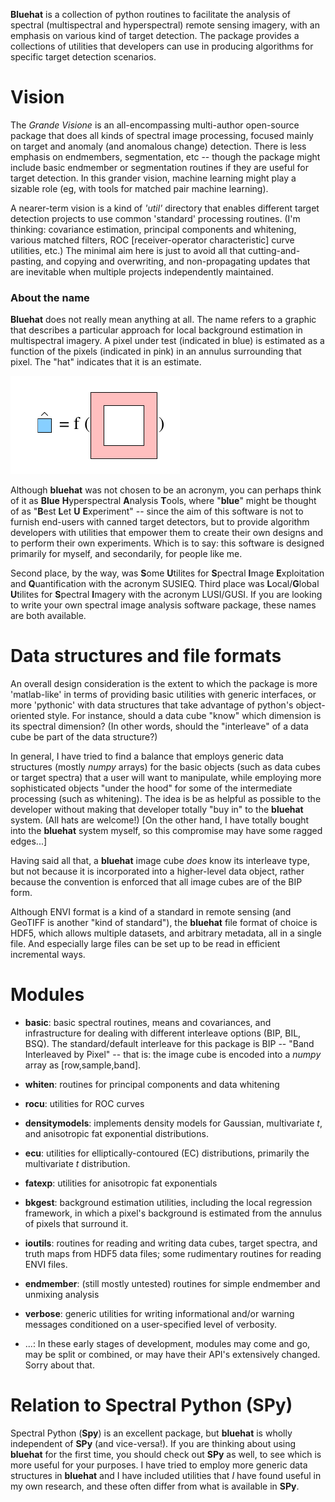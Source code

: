 **Bluehat** is a collection of python routines to facilitate the analysis of spectral (multispectral and hyperspectral) remote sensing imagery, with an emphasis on various kind of target detection.  The package provides a collections of utilities that developers can use in producing algorithms for specific target detection scenarios.

# Vision

The _Grande Visione_ is an all-encompassing multi-author open-source package that does all kinds of spectral image processing, focused mainly on target and anomaly (and anomalous change) detection. There is less emphasis on endmembers, segmentation, etc -- though the package might include basic endmember or segmentation routines if they are useful for target detection. In this grander vision, machine learning might play a sizable role (eg, with tools for matched pair machine learning).

 A nearer-term vision is a kind of _'util'_  directory that enables different target detection projects to use common 'standard' processing routines.  (I'm thinking: covariance estimation, principal components and whitening, various matched filters, ROC [receiver-operator characteristic] curve utilities, etc.)  The minimal aim here is just to avoid all that cutting-and-pasting, and copying and overwriting, and non-propagating updates that are inevitable when multiple projects independently maintained.
 
### About the name

**Bluehat** does not really mean anything at all.  The name refers to
a graphic that describes a particular approach for local background
estimation in multispectral imagery. A pixel under test (indicated in
blue) is estimated as a function of the pixels (indicated in pink) in
an annulus surrounding that pixel.  The "hat" indicates that it is an
estimate.

![blue hat pixel is a function of pink annulus pixels](Images/regress-hat-ss.png)

Although **bluehat** was not chosen to be an acronym, you can perhaps
think of it as **Blue**  **H**yperspectral **A**nalysis **T**ools,
where "**blue**" might be thought of as "**B**est **L**et **U** **E**xperiment"
-- since the aim of this software is not to furnish end-users with
canned target detectors, but to provide algorithm developers with
utilities that empower them to create their own designs and to perform
their own experiments.  Which is to say: this software is designed
primarily for myself, and secondarily, for people like me.

Second place, by the way, was **S**ome **U**tilites for **S**pectral **I**mage
**E**xploitation and **Q**uantification with the acronym SUSIEQ.
Third place was **L**ocal/**G**lobal **U**tilites for **S**pectral
**I**magery with the acronym LUSI/GUSI.  If you are looking to write your
own spectral image analysis software package, these names are both available.

# Data structures and file formats

An overall design consideration is the extent to which the package is
more 'matlab-like' in terms of providing basic utilities with generic
interfaces, or more 'pythonic' with data structures that take
advantage of python's object-oriented style.  For instance, should a
data cube "know" which dimension is its spectral dimension? (In other
words, should the "interleave" of a data cube be part of the data
structure?)

In general, I have tried to find a balance that employs generic data
structures (mostly _numpy_ arrays) for the basic objects (such as data
cubes or target spectra) that a user will want to manipulate, while
employing more sophisticated objects "under the hood" for some of the
intermediate processing (such as whitening).  The idea is be as
helpful as possible to the developer without making that developer
totally "buy in" to the **bluehat** system.  (All hats are welcome!)
[On the other hand, I have totally bought into the **bluehat** system
myself, so this compromise may have some ragged edges...]

Having said all that, a **bluehat** image cube _does_ know its interleave type, but not because it is incorporated into a higher-level data object, rather because the convention is enforced that all image cubes are of the BIP form.

Although ENVI format is a kind of a standard in remote sensing (and GeoTIFF is another "kind of standard"), the **bluehat** file format of choice is HDF5, which allows multiple datasets, and arbitrary metadata, all in a single file.  And especially large files can be set up to be read in efficient incremental ways.
 
# Modules

* **basic**: basic spectral routines, means and covariances, and infrastructure for dealing with different interleave options (BIP, BIL, BSQ).  The standard/default interleave for this package is BIP -- "Band Interleaved by Pixel" -- that is: the image cube is encoded into a _numpy_ array as [row,sample,band].

* **whiten**: routines for principal components and data whitening

* **rocu**: utilities for ROC curves

* **densitymodels**: implements density models for Gaussian, multivariate _t_, and anisotropic fat exponential distributions.

* **ecu**: utilities for elliptically-contoured (EC) distributions, primarily the multivariate _t_ distribution.

* **fatexp**: utilities for anisotropic fat exponentials

* **bkgest**: background estimation utilities, including the local regression framework, in which a pixel's background is estimated from the annulus of pixels that surround it. 

* **ioutils**: routines for reading and writing data cubes, target spectra, and truth maps from HDF5 data files; some rudimentary routines for reading ENVI files.

* **endmember**: (still mostly untested) routines for simple endmember and unmixing analysis

* **verbose**: generic utilities for writing informational and/or warning messages conditioned on a user-specified level of verbosity.

* ...: In these early stages of development, modules may come and go, may be split or combined, or may have their API's extensively changed. Sorry about that.

# Relation to Spectral Python (SPy)

Spectral Python (**Spy**) is an excellent package, but **bluehat** is
wholly independent of **SPy** (and vice-versa!).  If you are
thinking about using **bluehat** for the first time, you should check
out **SPy** as well, to see which is more useful for your purposes.
I have tried to employ more generic data structures in **bluehat** and
I have included utilities that _I_ have found useful in my own research,
and these often differ from what is available in **SPy**.
